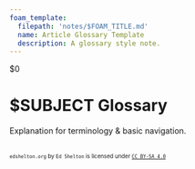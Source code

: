 ```yaml
---
foam_template:
  filepath: 'notes/$FOAM_TITLE.md'
  name: Article Glossary Template
  description: A glossary style note.
---
```

$0
# $SUBJECT Glossary

Explanation for terminology & basic navigation.

<!----------------------------------------------------------------------------->

<!-- ## Foo -->

<!-- **What:** is this thing & what does it do? -->

<!-- OPTIONAL: **NOTE:** Previously called ___                 -->

<!-- OPTIONAL: **NOTE:** Commonly called ___                   -->

<!-- OPTIONAL: **NOTE:** Deprecated since Ver X, use [Thing]() -->

<!-- OPTIONAL: Picture / Diagram of what it does.              -->

<!-- OPTIONAL: **Why:** would you use this thing?              -->

<!-- OPTIONAL: **Why:** does it have the name?                 -->

<!-- OPTIONAL: **When:** would you use this thing?             -->

<!-- OPTIONAL: **Where:** to access it via CLI, API, GUI?      -->

<!-- OPTIONAL: Link to related information:

| *Topic & Link*                       | *Why*                                 |
| ------------------------------------ | ------------------------------------- |
| [[PARENT]]                           | Subject Parent                        |
| [[ARTICLE]]                          | Article                               |
| [Community Reference]()              | StackOverflow Detailing Concept       |
| [Documentation]()                    | Official Documentation                |
| [CLI Reference]()                    | CLI Reference                         |
| [API Reference]()                    | API Reference                         | -->

<!----------------------------------------------------------------------------->

<br><sup><sub>`edshelton.org` by `Ed Shelton` is licensed under [`CC BY-SA 4.0`](https://creativecommons.org/licenses/by-sa/4.0/)</sub></sup>
